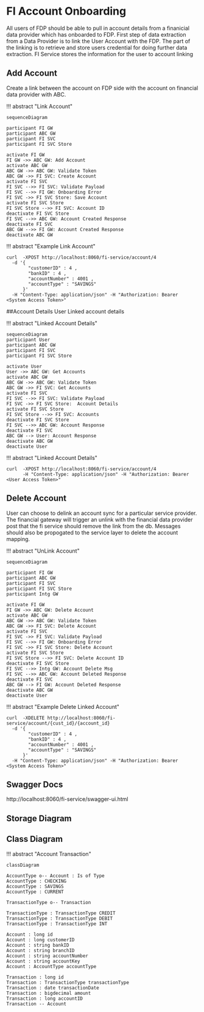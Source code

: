 # FI Account Onboarding
All users of FDP should be able to pull in account details from a finanicial data provider which has onboarded to FDP.
First step of data extraction from a Data Provider is to link the User Account with the FDP. The part of the linking
is to retrieve and store users credential for doing further data extraction.
FI Service stores the information for the user to account linking

## Add Account 
Create a link between the account on FDP side with the account on financial data provider with ABC.

!!! abstract "Link Account"

```mermaid
sequenceDiagram

participant FI GW
participant ABC GW
participant FI SVC
participant FI SVC Store

activate FI GW
FI GW ->> ABC GW: Add Account
activate ABC GW
ABC GW ->> ABC GW: Validate Token
ABC GW ->> FI SVC: Create Account
activate FI SVC
FI SVC -->> FI SVC: Validate Payload
FI SVC -->> FI GW: Onboarding Error
FI SVC ->> FI SVC Store: Save Account
activate FI SVC Store
FI SVC Store -->> FI SVC: Account ID
deactivate FI SVC Store
FI SVC -->> ABC GW: Account Created Response
deactivate FI SVC
ABC GW -->> FI GW: Account Created Response
deactivate ABC GW

```

!!! abstract "Example Link Account"

```
curl  -XPOST http://localhost:8060/fi-service/account/4 
  -d '{
        "customerID" : 4 , 
        "bankID" : 4 , 
        "accountNumber" : 4001 , 
        "accountType" : "SAVINGS" 
      }' 
  -H "Content-Type: application/json" -H "Authorization: Bearer <System Access Token>"
```

##Account Details
User Linked account details 

!!! abstract "Linked Account Details"

```mermaid
sequenceDiagram
participant User
participant ABC GW
participant FI SVC
participant FI SVC Store

activate User
User ->> ABC GW: Get Accounts
activate ABC GW
ABC GW ->> ABC GW: Validate Token
ABC GW ->> FI SVC: Get Accounts
activate FI SVC
FI SVC -->> FI SVC: Validate Payload
FI SVC ->> FI SVC Store:  Account Details 
activate FI SVC Store
FI SVC Store -->> FI SVC: Accounts
deactivate FI SVC Store
FI SVC -->> ABC GW: Account Response
deactivate FI SVC
ABC GW --> User: Account Response
deactivate ABC GW
deactivate User
```

!!! abstract "Linked Account Details"

```
curl  -XPOST http://localhost:8060/fi-service/account/4 
      -H "Content-Type: application/json" -H "Authorization: Bearer <User Access Token>"
```

## Delete Account 
User can choose to delink an account sync for a particular service provider. The financial gateway will trigger an unlink  with the financial data provider
post that the fi service should remove the link from the db. Messages should also be propogated to the service layer to delete the account mapping.

!!! abstract "UnLink Account"

```mermaid
sequenceDiagram

participant FI GW
participant ABC GW
participant FI SVC
participant FI SVC Store
participant Intg GW

activate FI GW
FI GW ->> ABC GW: Delete Account 
activate ABC GW
ABC GW ->> ABC GW: Validate Token
ABC GW ->> FI SVC: Delete Account
activate FI SVC
FI SVC ->> FI SVC: Validate Payload
FI SVC -->> FI GW: Onboarding Error
FI SVC ->> FI SVC Store: Delete Account
activate FI SVC Store
FI SVC Store -->> FI SVC: Delete Account ID
deactivate FI SVC Store
FI SVC -->> Intg GW: Account Delete Msg
FI SVC -->> ABC GW: Account Deleted Response
deactivate FI SVC
ABC GW --> FI GW: Account Deleted Response
deactivate ABC GW
deactivate User
```

!!! abstract "Example Delete Linked Account"

```
curl  -XDELETE http://localhost:8060/fi-service/account/{cust_id}/{account_id}
  -d '{
        "customerID" : 4 , 
        "bankID" : 4 , 
        "accountNumber" : 4001 , 
        "accountType" : "SAVINGS" 
      }' 
  -H "Content-Type: application/json" -H "Authorization: Bearer <System Access Token>"
```

## Swagger Docs

http://localhost:8060/fi-service/swagger-ui.html

## Storage Diagram


## Class Diagram

!!! abstract "Account Transaction"

```mermaid
classDiagram

AccountType o-- Account : Is of Type
AccountType : CHECKING
AccountType : SAVINGS
AccountType : CURRENT

TransactionType o-- Transaction

TransactionType : TransactionType CREDIT
TransactionType : TransactionType DEBIT
TransactionType : TransactionType INT

Account : long id
Account : long customerID
Account : string bankID
Account : string branchID
Account : string accountNumber
Account : string accountKey
Account : AccountType accountType

Transaction : long id
Transaction : TransactionType transactionType
Transaction : date transactionDate
Transaction : bigdecimal amount
Transaction : long accountID
Transaction -- Account

```
